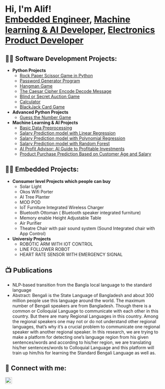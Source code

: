 <h1>Hi, I'm Alif! <br/><a href="https://github.com/joshmadakor1">Embedded Engineer</a>, <a href="https://www.linkedin.com/in/joshmadakor/">Machine learning & AI Developer</a>, <a href="https://www.youtube.com/c/joshmadakor">Electronics Product Developer</a></h1>

<h2>👨‍💻 Software Development Projects:</h2>

- <b>Python Projects</b>
  - [Rock Paper Scissor Game in Python](https://github.com/alifarman007/Rock-Paper-Scissor-Game)
  - [Password Generator Program](https://github.com/alifarman007/Password-Generator-Program)
  - [Hangman Game](https://github.com/alifarman007/Hangman-Game)
  - [The Caesar Cipher Encode Decode Message](https://github.com/alifarman007/The-Caesar-Cipher-Encoding-Decoding-Message)
  - [Blind or Secret Auction Game](https://github.com/alifarman007/Blind-or-Secret-Auction-Game)
  - [Calculator](https://github.com/alifarman007/Calculator)
  - [BlackJack Card Game](https://github.com/alifarman007/BlackJack-Card-Game)
- <b>Advanced Python Projects</b>
  - [Guess the Number Game](https://github.com/alifarman007/Guess-the-Number-Game)
- <b>Machine Learning & AI Projects</b>
  - [ Basic Data Preprocessing ](https://github.com/alifarman007/Basic-Data-Preprocessing)
  - [ Salary Prediction model with Linear Regression ](https://github.com/alifarman007/Salary_Prediction_with_linear_Regression)
  - [ Salary Prediction model with Polynomial Regression ](https://github.com/alifarman007/Salary-Predict-with-Polynomial-Regression)
  - [ Salary Prediction model with Random Forest ](https://github.com/alifarman007/Salary-Prediction-model-with-Random-Forest)
  - [ AI Profit Advisor: AI Guide to Profitable Investments ](https://github.com/alifarman007/AI-Profit-Advisor-Guide-to-Profitable-Investments)
  - [ Product Purchase Prediction Based on Customer Age and Salary ](https://github.com/alifarman007/Product-Purchase-Prediction-Based-on-Customer)

<h2>👨‍💻 Embedded Projects:</h2>

- <b>Consumer level Projects which people can buy</b>
  - Solar Light
  - Okos Wifi Porter
  - AI Tree Planter
  - MOD POD
  - IoT Furniture Integrated Wireless Charger
  - Bluetooth Ottoman ( Bluetooth speaker integrated furniture)
  - Memory enable Height Adjustable Table
  - Air Purifier
  - Theatre Chair with pair sound system (Sound Integrated chair with App Control)
- <b>Universiy Projects</b>
  - ROBOTIC ARM WITH IOT CONTROL
  - LINE FOLLOWER ROBOT
  - HEART RATE SENSOR WITH EMERGENCY SIGNAL
  
<h2>📺 Publications</h2>

- NLP-based transition from the Bangla local language to the standard language
- Abstract: Bengali is the State Language of Bangladesh and about 300 million people use this language around the world. The maximum number of Bengali speakers are from Bangladesh. Though there is a common or Colloquial Language to communicate with each other in this country. But there are many Regional Languages in this country. Among the regional speakers one may not or do not understand other regional languages, that’s why it’s a crucial problem to communicate one regional speaker with another regional speaker. In this research, we are trying to make a platform for detecting one’s language region from his given sentences/words and according to his/her region, we are translating his/her sentences/words to Colloquial Language and this platform will train up him/his for learning the Standard Bengali Language as well as.

<h2> 🤳 Connect with me:</h2>


[<img align="left" alt="JoshMadakor | LinkedIn" width="22px" src="https://cdn.jsdelivr.net/npm/simple-icons@v3/icons/linkedin.svg" />][linkedin]




[linkedin]: https://www.linkedin.com/in/alifarman07/

<!--
**joshmadakor1/joshmadakor1** is a ✨ _special_ ✨ repository because its `README.md` (this file) appears on your GitHub profile.

Here are some ideas to get you started:

- 🔭 I’m currently working on ...
- 🌱 I’m currently learning ...
- 👯 I’m looking to collaborate on ...
- 🤔 I’m looking for help with ...
- 💬 Ask me about ...
- 📫 How to reach me: ...
- 😄 Pronouns: ...
- ⚡ Fun fact: ...
-->

